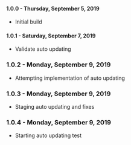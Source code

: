 #### 1.0.0 - Thursday, September 5, 2019
* Initial build

#### 1.0.1 - Saturday, September 7, 2019
* Validate auto updating

### 1.0.2 - Monday, September 9, 2019
* Attempting implementation of auto updating

### 1.0.3 - Monday, September 9, 2019
* Staging auto updating and fixes

### 1.0.4 - Monday, September 9, 2019
* Starting auto updating test